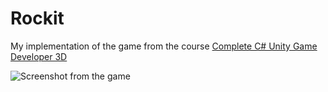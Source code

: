# Rockit

My implementation of the game from the course [Complete C# Unity Game Developer 3D](https://www.udemy.com/course/unitycourse2/)

![Screenshot from the game](https://i.imgur.com/Sfvv0pZ.png)
